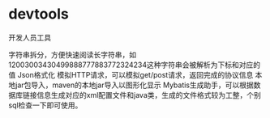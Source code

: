 devtools
========

开发人员工具

字符串拆分，方便快速阅读长字符串，如12003003430499888777883772324234这种字符串会被解析为下标和对应的值
Json格式化
模拟HTTP请求，可以模拟get/post请求，返回完成的协议信息
本地jar包导入，maven的本地jar导入以图形化显示
Mybatis生成助手，可以根据数据库链接信息生成对应的xml配置文件和java类，生成的文件格式较为工整，个别sql检查一下即可使用。
